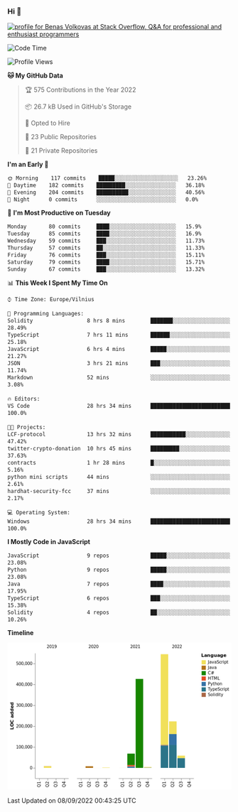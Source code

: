 ### Hi 👋
<a href="https://stackoverflow.com/users/14954249/benas-volkovas"><img src="https://stackoverflow.com/users/flair/14954249.png?theme=dark" width="208" height="58" alt="profile for Benas Volkovas at Stack Overflow, Q&amp;A for professional and enthusiast programmers" title="profile for Benas Volkovas at Stack Overflow, Q&amp;A for professional and enthusiast programmers"></a>

<!--START_SECTION:waka-->
![Code Time](http://img.shields.io/badge/Code%20Time-909%20hrs%2040%20mins-blue)

![Profile Views](http://img.shields.io/badge/Profile%20Views-1-blue)

**🐱 My GitHub Data** 

> 🏆 575 Contributions in the Year 2022
 > 
> 📦 26.7 kB Used in GitHub's Storage 
 > 
> 💼 Opted to Hire
 > 
> 📜 23 Public Repositories 
 > 
> 🔑 21 Private Repositories  
 > 
**I'm an Early 🐤** 

```text
🌞 Morning    117 commits    █████░░░░░░░░░░░░░░░░░░░░   23.26% 
🌆 Daytime    182 commits    █████████░░░░░░░░░░░░░░░░   36.18% 
🌃 Evening    204 commits    ██████████░░░░░░░░░░░░░░░   40.56% 
🌙 Night      0 commits      ░░░░░░░░░░░░░░░░░░░░░░░░░   0.0%

```
📅 **I'm Most Productive on Tuesday** 

```text
Monday       80 commits     ████░░░░░░░░░░░░░░░░░░░░░   15.9% 
Tuesday      85 commits     ████░░░░░░░░░░░░░░░░░░░░░   16.9% 
Wednesday    59 commits     ███░░░░░░░░░░░░░░░░░░░░░░   11.73% 
Thursday     57 commits     ██░░░░░░░░░░░░░░░░░░░░░░░   11.33% 
Friday       76 commits     ███░░░░░░░░░░░░░░░░░░░░░░   15.11% 
Saturday     79 commits     ████░░░░░░░░░░░░░░░░░░░░░   15.71% 
Sunday       67 commits     ███░░░░░░░░░░░░░░░░░░░░░░   13.32%

```


📊 **This Week I Spent My Time On** 

```text
⌚︎ Time Zone: Europe/Vilnius

💬 Programming Languages: 
Solidity                 8 hrs 8 mins        ███████░░░░░░░░░░░░░░░░░░   28.49% 
TypeScript               7 hrs 11 mins       ██████░░░░░░░░░░░░░░░░░░░   25.18% 
JavaScript               6 hrs 4 mins        █████░░░░░░░░░░░░░░░░░░░░   21.27% 
JSON                     3 hrs 21 mins       ███░░░░░░░░░░░░░░░░░░░░░░   11.74% 
Markdown                 52 mins             ░░░░░░░░░░░░░░░░░░░░░░░░░   3.08%

🔥 Editors: 
VS Code                  28 hrs 34 mins      █████████████████████████   100.0%

🐱‍💻 Projects: 
LCF-protocol             13 hrs 32 mins      ███████████░░░░░░░░░░░░░░   47.42% 
twitter-crypto-donation  10 hrs 45 mins      █████████░░░░░░░░░░░░░░░░   37.63% 
contracts                1 hr 28 mins        █░░░░░░░░░░░░░░░░░░░░░░░░   5.16% 
python mini scripts      44 mins             ░░░░░░░░░░░░░░░░░░░░░░░░░   2.61% 
hardhat-security-fcc     37 mins             ░░░░░░░░░░░░░░░░░░░░░░░░░   2.17%

💻 Operating System: 
Windows                  28 hrs 34 mins      █████████████████████████   100.0%

```

**I Mostly Code in JavaScript** 

```text
JavaScript               9 repos             █████░░░░░░░░░░░░░░░░░░░░   23.08% 
Python                   9 repos             █████░░░░░░░░░░░░░░░░░░░░   23.08% 
Java                     7 repos             ████░░░░░░░░░░░░░░░░░░░░░   17.95% 
TypeScript               6 repos             ███░░░░░░░░░░░░░░░░░░░░░░   15.38% 
Solidity                 4 repos             ██░░░░░░░░░░░░░░░░░░░░░░░   10.26%

```


**Timeline**

![Chart not found](https://raw.githubusercontent.com/BenasVolkovas/BenasVolkovas/main/charts/bar_graph.png) 


 Last Updated on 08/09/2022 00:43:25 UTC
<!--END_SECTION:waka-->
